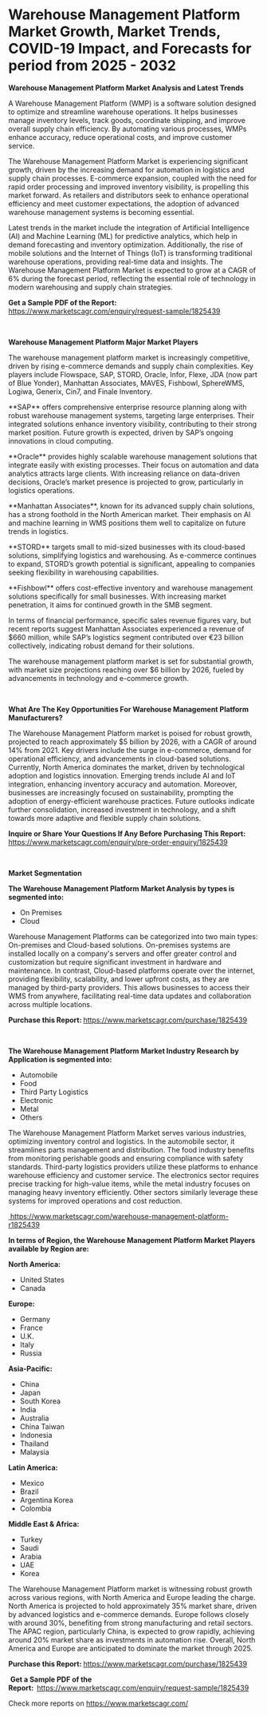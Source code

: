 <p><h1>Warehouse Management Platform Market Growth, Market Trends, COVID-19 Impact, and Forecasts for period from 2025 - 2032</h1></p><p><strong>Warehouse Management Platform Market Analysis and Latest Trends</strong></p>
<p><p>A Warehouse Management Platform (WMP) is a software solution designed to optimize and streamline warehouse operations. It helps businesses manage inventory levels, track goods, coordinate shipping, and improve overall supply chain efficiency. By automating various processes, WMPs enhance accuracy, reduce operational costs, and improve customer service.</p><p>The Warehouse Management Platform Market is experiencing significant growth, driven by the increasing demand for automation in logistics and supply chain processes. E-commerce expansion, coupled with the need for rapid order processing and improved inventory visibility, is propelling this market forward. As retailers and distributors seek to enhance operational efficiency and meet customer expectations, the adoption of advanced warehouse management systems is becoming essential.</p><p>Latest trends in the market include the integration of Artificial Intelligence (AI) and Machine Learning (ML) for predictive analytics, which help in demand forecasting and inventory optimization. Additionally, the rise of mobile solutions and the Internet of Things (IoT) is transforming traditional warehouse operations, providing real-time data and insights. The Warehouse Management Platform Market is expected to grow at a CAGR of 6% during the forecast period, reflecting the essential role of technology in modern warehousing and supply chain strategies.</p></p>
<p><strong>Get a Sample PDF of the Report:&nbsp;</strong> <a href="https://www.marketscagr.com/enquiry/request-sample/1825439?utm_campaign=3127&utm_medium=2&utm_source=Github&utm_content=ia&utm_term=09032025&utm_id=warehouse-management-platform">https://www.marketscagr.com/enquiry/request-sample/1825439</a></p>
<p>&nbsp;</p>
<p><strong>Warehouse Management Platform Major Market Players</strong></p>
<p><p>The warehouse management platform market is increasingly competitive, driven by rising e-commerce demands and supply chain complexities. Key players include Flowspace, SAP, STORD, Oracle, Infor, Flexe, JDA (now part of Blue Yonder), Manhattan Associates, MAVES, Fishbowl, SphereWMS, Logiwa, Generix, Cin7, and Finale Inventory.</p><p>**SAP** offers comprehensive enterprise resource planning along with robust warehouse management systems, targeting large enterprises. Their integrated solutions enhance inventory visibility, contributing to their strong market position. Future growth is expected, driven by SAP’s ongoing innovations in cloud computing.</p><p>**Oracle** provides highly scalable warehouse management solutions that integrate easily with existing processes. Their focus on automation and data analytics attracts large clients. With increasing reliance on data-driven decisions, Oracle’s market presence is projected to grow, particularly in logistics operations.</p><p>**Manhattan Associates**, known for its advanced supply chain solutions, has a strong foothold in the North American market. Their emphasis on AI and machine learning in WMS positions them well to capitalize on future trends in logistics.</p><p>**STORD** targets small to mid-sized businesses with its cloud-based solutions, simplifying logistics and warehousing. As e-commerce continues to expand, STORD’s growth potential is significant, appealing to companies seeking flexibility in warehousing capabilities.</p><p>**Fishbowl** offers cost-effective inventory and warehouse management solutions specifically for small businesses. With increasing market penetration, it aims for continued growth in the SMB segment.</p><p>In terms of financial performance, specific sales revenue figures vary, but recent reports suggest Manhattan Associates experienced a revenue of $660 million, while SAP’s logistics segment contributed over €23 billion collectively, indicating robust demand for their solutions.</p><p>The warehouse management platform market is set for substantial growth, with market size projections reaching over $6 billion by 2026, fueled by advancements in technology and e-commerce growth.</p></p>
<p>&nbsp;</p>
<p><strong>What Are The Key Opportunities For Warehouse Management Platform Manufacturers?</strong></p>
<p><p>The Warehouse Management Platform market is poised for robust growth, projected to reach approximately $5 billion by 2026, with a CAGR of around 14% from 2021. Key drivers include the surge in e-commerce, demand for operational efficiency, and advancements in cloud-based solutions. Currently, North America dominates the market, driven by technological adoption and logistics innovation. Emerging trends include AI and IoT integration, enhancing inventory accuracy and automation. Moreover, businesses are increasingly focused on sustainability, prompting the adoption of energy-efficient warehouse practices. Future outlooks indicate further consolidation, increased investment in technology, and a shift towards more adaptive and flexible supply chain solutions.</p></p>
<p><strong>Inquire or Share Your Questions If Any Before Purchasing This Report:</strong> <a href="https://www.marketscagr.com/enquiry/pre-order-enquiry/1825439?utm_campaign=3127&utm_medium=2&utm_source=Github&utm_content=ia&utm_term=09032025&utm_id=warehouse-management-platform">https://www.marketscagr.com/enquiry/pre-order-enquiry/1825439</a></p>
<p>&nbsp;</p>
<p><strong>Market Segmentation</strong></p>
<p><strong>The Warehouse Management Platform Market Analysis by types is segmented into:</strong></p>
<p><ul><li>On Premises</li><li>Cloud</li></ul></p>
<p><p>Warehouse Management Platforms can be categorized into two main types: On-premises and Cloud-based solutions. On-premises systems are installed locally on a company's servers and offer greater control and customization but require significant investment in hardware and maintenance. In contrast, Cloud-based platforms operate over the internet, providing flexibility, scalability, and lower upfront costs, as they are managed by third-party providers. This allows businesses to access their WMS from anywhere, facilitating real-time data updates and collaboration across multiple locations.</p></p>
<p><strong>Purchase this Report:&nbsp;</strong><a href="https://www.marketscagr.com/purchase/1825439?utm_campaign=3127&utm_medium=2&utm_source=Github&utm_content=ia&utm_term=09032025&utm_id=warehouse-management-platform">https://www.marketscagr.com/purchase/1825439</a></p>
<p>&nbsp;</p>
<p><strong>The Warehouse Management Platform Market Industry Research by Application is segmented into:</strong></p>
<p><ul><li>Automobile</li><li>Food</li><li>Third Party Logistics</li><li>Electronic</li><li>Metal</li><li>Others</li></ul></p>
<p><p>The Warehouse Management Platform Market serves various industries, optimizing inventory control and logistics. In the automobile sector, it streamlines parts management and distribution. The food industry benefits from monitoring perishable goods and ensuring compliance with safety standards. Third-party logistics providers utilize these platforms to enhance warehouse efficiency and customer service. The electronics sector requires precise tracking for high-value items, while the metal industry focuses on managing heavy inventory efficiently. Other sectors similarly leverage these systems for improved operations and cost reduction.</p></p>
<p><a href="https://www.marketscagr.com/warehouse-management-platform-r1825439?utm_campaign=3127&utm_medium=2&utm_source=Github&utm_content=ia&utm_term=09032025&utm_id=warehouse-management-platform">&nbsp;https://www.marketscagr.com/warehouse-management-platform-r1825439</a></p>
<p><strong>In terms of Region, the Warehouse Management Platform Market Players available by Region are:</strong></p>
<p>
    <p> <strong> North America: </strong>
        <ul>
            <li>United States</li>
            <li>Canada</li>
        </ul>
        </p> 
    <p> <strong> Europe: </strong>
        <ul>
            <li>Germany</li>
            <li>France</li>
            <li>U.K.</li>
            <li>Italy</li>
            <li>Russia</li>
        </ul>
        </p> 
    <p> <strong> Asia-Pacific: </strong>
        <ul>
            <li>China</li>
            <li>Japan</li>
            <li>South Korea</li>
            <li>India</li>
            <li>Australia</li>
            <li>China Taiwan</li>
            <li>Indonesia</li>
            <li>Thailand</li>
            <li>Malaysia</li>
        </ul>
        </p> 
    <p> <strong> Latin America: </strong>
        <ul>
            <li>Mexico</li>
            <li>Brazil</li>
            <li>Argentina Korea</li>
            <li>Colombia</li>
        </ul>
        </p> 
    <p> <strong> Middle East & Africa: </strong>
        <ul>
            <li>Turkey</li>
            <li>Saudi</li>
            <li>Arabia</li>
            <li>UAE</li>
            <li>Korea</li>
        </ul>
    </p>
    </p>
<p><p>The Warehouse Management Platform market is witnessing robust growth across various regions, with North America and Europe leading the charge. North America is projected to hold approximately 35% market share, driven by advanced logistics and e-commerce demands. Europe follows closely with around 30%, benefiting from strong manufacturing and retail sectors. The APAC region, particularly China, is expected to grow rapidly, achieving around 20% market share as investments in automation rise. Overall, North America and Europe are anticipated to dominate the market through 2025.</p></p>
<p><strong>Purchase this Report: </strong><a href="https://www.marketscagr.com/purchase/1825439?utm_campaign=3127&utm_medium=2&utm_source=Github&utm_content=ia&utm_term=09032025&utm_id=warehouse-management-platform">https://www.marketscagr.com/purchase/1825439</a></p>
<p>&nbsp;<strong>Get a Sample PDF of the Report:&nbsp;&nbsp;</strong><a href="https://www.marketscagr.com/enquiry/request-sample/1825439?utm_campaign=3127&utm_medium=2&utm_source=Github&utm_content=ia&utm_term=09032025&utm_id=warehouse-management-platform">https://www.marketscagr.com/enquiry/request-sample/1825439</a></p>
<p><strong></strong></p>
<p>Check more reports on <a href="https://www.marketscagr.com/?utm_campaign=3127&utm_medium=2&utm_source=Github&utm_content=ia&utm_term=09032025&utm_id=warehouse-management-platform">https://www.marketscagr.com/</a></p>